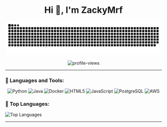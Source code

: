 <h1 align="center">Hi 👋, I'm ZackyMrf</h1>


<p align="center">
  <img src="https://raw.githubusercontent.com/platane/snk/output/github-contribution-grid-snake-dark.svg" alt="github-contribution-grid-snake">
</p>

<p align="center">
  <img src="https://komarev.com/ghpvc/?username=ZackyMrf&label=PROFILE+VISITS&color=green" alt="profile-views" />
</p>

---

### 🚀 Languages and Tools:
<p align="center">
  <img src="https://img.shields.io/badge/Python-3776AB?style=for-the-badge&logo=python&logoColor=white" alt="Python" />
  <img src="https://img.shields.io/badge/Java-007396?style=for-the-badge&logo=java&logoColor=white" alt="Java" />
  <img src="https://img.shields.io/badge/Docker-2496ED?style=for-the-badge&logo=docker&logoColor=white" alt="Docker" />
  <img src="https://img.shields.io/badge/HTML5-E34F26?style=for-the-badge&logo=html5&logoColor=white" alt="HTML5" />
  <img src="https://img.shields.io/badge/JavaScript-F7DF1E?style=for-the-badge&logo=javascript&logoColor=black" alt="JavaScript" />
  <img src="https://img.shields.io/badge/Postgres-4169E1?style=for-the-badge&logo=postgresql&logoColor=white" alt="PostgreSQL" />
  <img src="https://img.shields.io/badge/AWS-232F3E?style=for-the-badge&logo=amazonaws&logoColor=white" alt="AWS" />
</p>



### 🎯 Top Languages:
![Top Languages](https://github-readme-stats.vercel.app/api/top-langs/?username=ZackyMrf&layout=compact&theme=radical)

---
